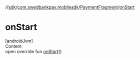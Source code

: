 //[sdk](../../../index.md)/[com.swedbankpay.mobilesdk](../index.md)/[PaymentFragment](index.md)/[onStart](on-start.md)



# onStart  
[androidJvm]  
Content  
open override fun [onStart](on-start.md)()  



